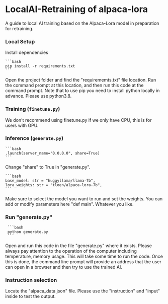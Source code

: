 # LocalAI-Retraining of alpaca-lora
A guide to local AI training based on the Alpaca-Lora model in preparation for retraining.

### Local Setup

 Install dependencies

    ```bash
    pip install -r requirements.txt
    ```
Open the project folder and find the "requirememts.txt" file location. Run the command prompt at this location, and then run this code at the command prompt. Note that to use pip you need to install python locally in advance. Please use python3.8.


### Training (`finetune.py`)

We don't recommend using finetune.py if we only have CPU, this is for users with GPU.


### Inference (`generate.py`)

    ```bash
    .launch(server_name="0.0.0.0", share=True)
    ```
Change "share" to True in "generate.py".

    ```bash
    base_model: str = "huggyllama/llama-7b",
    lora_weights: str = "tloen/alpaca-lora-7b",
    ```
Make sure to select the model you want to run and set the weights. You can add or modify parameters here "def main". Whatever you like.

### Run "generate.py"

     ```bash
     python generate.py
     ```
Open and run this code in the file "generate.py" where it exists. Please always pay attention to the operation of the computer including temperature, memory usage. This will take some time to run the code. Once this is done, the command line prompt will provide an address that the user can open in a browser and then try to use the trained AI.

### Instruction selection

Locate the "alpaca_data.json" file. Please use the "instruction" and "input" inside to test the output.



